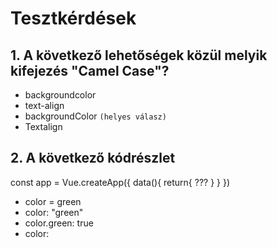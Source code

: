 # Tesztkérdések

## 1. A következő lehetőségek közül melyik kifejezés "Camel Case"?
- backgroundcolor
- text-align
- backgroundColor `(helyes válasz)`
- Textalign

## 2. A következő kódrészlet 
<div :style="{ background-color: color }">

const app = Vue.createApp({
        data(){
            return{
                ???
            }
        }
})

- color = green
- color: "green"
- color.green: true
- color: 
